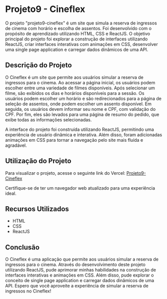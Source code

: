 # Projeto9 - Cineflex

O projeto "projeto9-cineflex" é um site que simula a reserva de ingressos de cinema com horário e escolha de assentos. Foi desenvolvido com o propósito de aprendizado utilizando HTML, CSS e ReactJS. O objetivo principal do projeto foi explorar a construção de interfaces utilizando ReactJS, criar interfaces interativas com animações em CSS, desenvolver uma single page application e carregar dados dinâmicos de uma API.

## Descrição do Projeto

O Cineflex é um site que permite aos usuários simular a reserva de ingressos para o cinema. Ao acessar a página inicial, os usuários podem escolher entre uma variedade de filmes disponíveis. Após selecionar um filme, são exibidos os dias e horários disponíveis para a sessão. Os usuários podem escolher um horário e são redirecionados para a página de seleção de assentos, onde podem escolher um assento disponível. Em seguida, os usuários devem informar seu nome e CPF, com validação do CPF. Por fim, eles são levados para uma página de resumo do pedido, que exibe todas as informações selecionadas.

A interface do projeto foi construída utilizando ReactJS, permitindo uma experiência de usuário dinâmica e interativa. Além disso, foram adicionadas animações em CSS para tornar a navegação pelo site mais fluída e agradável.

## Utilização do Projeto

Para visualizar o projeto, acesse o seguinte link do Vercel: [Projeto9-Cineflex](https://projeto9-cineflex-aikenkov.vercel.app/)

Certifique-se de ter um navegador web atualizado para uma experiência ideal.

## Recursos Utilizados

- HTML
- CSS
- ReactJS

## Conclusão

O Cineflex é uma aplicação que permite aos usuários simular a reserva de ingressos para o cinema. Através do desenvolvimento deste projeto utilizando ReactJS, pude aprimorar minhas habilidades na construção de interfaces interativas e animações em CSS. Além disso, pude explorar o conceito de single page application e carregar dados dinâmicos de uma API. Espero que você aproveite a experiência de simular a reserva de ingressos no Cineflex!

